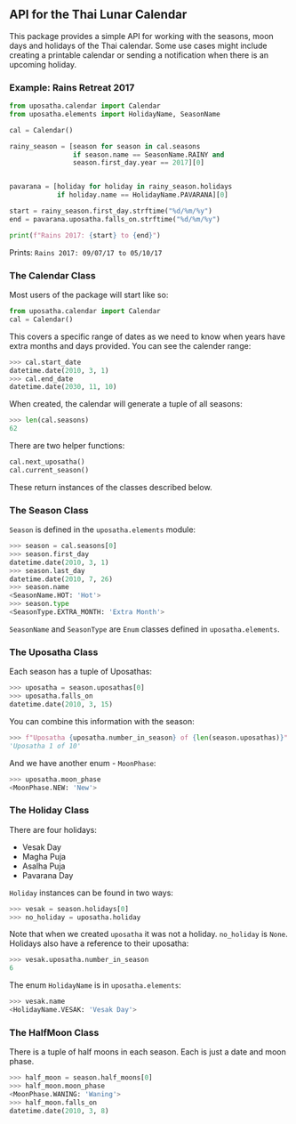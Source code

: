 ## API for the Thai Lunar Calendar

This package provides a simple API for working with the seasons, moon days and holidays of the Thai calendar. Some use cases might include creating a printable calendar or sending a notification when there is an upcoming holiday.


### Example: Rains Retreat 2017
```py
from uposatha.calendar import Calendar
from uposatha.elements import HolidayName, SeasonName

cal = Calendar()

rainy_season = [season for season in cal.seasons
                if season.name == SeasonName.RAINY and
                season.first_day.year == 2017][0]


pavarana = [holiday for holiday in rainy_season.holidays
            if holiday.name == HolidayName.PAVARANA][0]

start = rainy_season.first_day.strftime("%d/%m/%y")
end = pavarana.uposatha.falls_on.strftime("%d/%m/%y")

print(f"Rains 2017: {start} to {end}")
```
Prints: `Rains 2017: 09/07/17 to 05/10/17`

### The Calendar Class

Most users of the package will start like so:

```python
from uposatha.calendar import Calendar
cal = Calendar()
```

This covers a specific range of dates as we need to know when years have extra months and days provided. You can see the calender range:

```python
>>> cal.start_date
datetime.date(2010, 3, 1)
>>> cal.end_date
datetime.date(2030, 11, 10)
```

When created, the calendar will generate a tuple of all seasons:

```python
>>> len(cal.seasons)
62
```

There are two helper functions:

```python
cal.next_uposatha()
cal.current_season()
```

These return instances of the classes described below.

### The Season Class

`Season` is defined in the `uposatha.elements` module:

```python
>>> season = cal.seasons[0]
>>> season.first_day
datetime.date(2010, 3, 1)
>>> season.last_day
datetime.date(2010, 7, 26)
>>> season.name
<SeasonName.HOT: 'Hot'>
>>> season.type
<SeasonType.EXTRA_MONTH: 'Extra Month'>
```

`SeasonName` and `SeasonType` are `Enum` classes defined in `uposatha.elements`.

### The Uposatha Class

Each season has a tuple of Uposathas:

```python
>>> uposatha = season.uposathas[0]
>>> uposatha.falls_on
datetime.date(2010, 3, 15)
```

You can combine this information with the season:

```python
>>> f"Uposatha {uposatha.number_in_season} of {len(season.uposathas)}"
'Uposatha 1 of 10'
```

And we have another enum - `MoonPhase`:

```python
>>> uposatha.moon_phase
<MoonPhase.NEW: 'New'>
```

### The Holiday Class

There are four holidays:

- Vesak Day
- Magha Puja
- Asalha Puja
- Pavarana Day

`Holiday` instances can be found in two ways:

```python
>>> vesak = season.holidays[0]
>>> no_holiday = uposatha.holiday
```

Note that when we created `uposatha` it was not a holiday. `no_holiday` is `None`. Holidays also have a reference to their uposatha:

```python
>>> vesak.uposatha.number_in_season
6
```

The enum `HolidayName` is in `uposatha.elements`:

```python
>>> vesak.name
<HolidayName.VESAK: 'Vesak Day'>
```

### The HalfMoon Class

There is a tuple of half moons in each season. Each is just a date and moon phase.

```python
>>> half_moon = season.half_moons[0]
>>> half_moon.moon_phase
<MoonPhase.WANING: 'Waning'>
>>> half_moon.falls_on
datetime.date(2010, 3, 8)
```